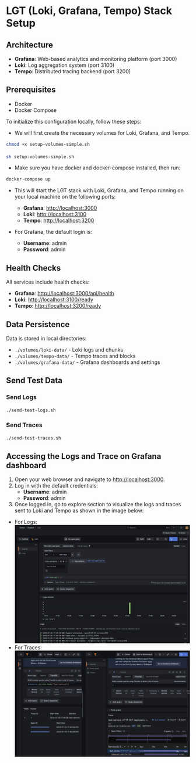 # LGT (Loki, Grafana, Tempo) Stack Setup

## Architecture

- **Grafana**: Web-based analytics and monitoring platform (port 3000)
- **Loki**: Log aggregation system (port 3100)
- **Tempo**: Distributed tracing backend (port 3200)

## Prerequisites

- Docker
- Docker Compose

To initialize this configuration locally, follow these steps:

- We will first create the necessary volumes for Loki, Grafana, and Tempo.

```bash
chmod +x setup-volumes-simple.sh

sh setup-volumes-simple.sh
```

- Make sure you have docker and docker-compose installed, then run:

```bash
docker-compose up
```

- This will start the LGT stack with Loki, Grafana, and Tempo running on your local machine on the following ports:

  - **Grafana**: [http://localhost:3000](http://localhost:3000)
  - **Loki**: [http://localhost:3100](http://localhost:3100)
  - **Tempo**: [http://localhost:3200](http://localhost:3200)

- For Grafana, the default login is:
  - **Username**: admin
  - **Password**: admin

## Health Checks

All services include health checks:

- **Grafana**: [http://localhost:3000/api/health](http://localhost:3000/api/health)
- **Loki**: [http://localhost:3100/ready](http://localhost:3100/ready)
- **Tempo**: [http://localhost:3200/ready](http://localhost:3200/ready)

## Data Persistence

Data is stored in local directories:

- `./volumes/loki-data/` - Loki logs and chunks
- `./volumes/tempo-data/` - Tempo traces and blocks
- `./volumes/grafana-data/` - Grafana dashboards and settings

## Send Test Data

### Send Logs

```bash
./send-test-logs.sh
```

### Send Traces

```bash
./send-test-traces.sh
```

## Accessing the Logs and Trace on Grafana dashboard

1. Open your web browser and navigate to [http://localhost:3000](http://localhost:3000).
2. Log in with the default credentials:
   - **Username**: admin
   - **Password**: admin
3. Once logged in, go to explore section to visualize the logs and traces sent to Loki and Tempo as shown in the image below:

- For Logs:
![Grafana Explore](./images/log_sample.png)
- For Traces:
![Grafana Explore](./images/traces_sample.png)
